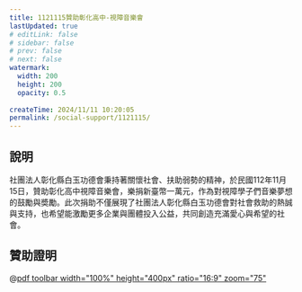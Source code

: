 ```yaml
---
title: 1121115贊助彰化高中-視障音樂會
lastUpdated: true
# editLink: false
# sidebar: false
# prev: false
# next: false
watermark:
  width: 200
  height: 200
  opacity: 0.5
  
createTime: 2024/11/11 10:20:05
permalink: /social-support/1121115/
---
```


## 說明
社團法人彰化縣白玉功德會秉持著關懷社會、扶助弱勢的精神，於民國112年11月15日，贊助彰化高中視障音樂會，樂捐新臺幣一萬元，作為對視障學子們音樂夢想的鼓勵與奬勵。此次捐助不僅展現了社團法人彰化縣白玉功德會對社會救助的熱誠與支持，也希望能激勵更多企業與團體投入公益，共同創造充滿愛心與希望的社會。

## 贊助證明
@[pdf toolbar width="100%" height="400px" ratio="16:9" zoom="75"](1121115贊助彰化高中-視障音樂會.pdf)
